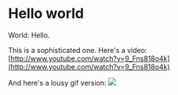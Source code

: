 # Hello world

World: Hello.

This is a sophisticated one.  Here's a video: 
[http://www.youtube.com/watch?v=9_Fns818o4k](http://www.youtube.com/watch?v=9_Fns818o4k)

And here's a lousy gif version:
<img src=http://i.imgur.com/LjuUT37.gif>

